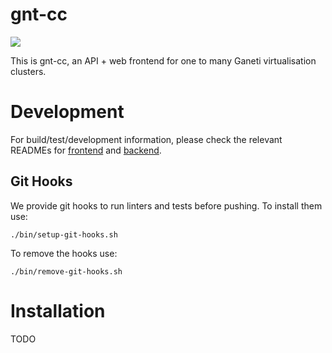# gnt-cc

![](https://github.com/sipgate/gnt-cc/workflows/Build/badge.svg)

This is gnt-cc, an API + web frontend for one to many Ganeti virtualisation clusters.

# Development

For build/test/development information, please check the relevant READMEs for [frontend](web/README.md) and [backend](api/README.md).

## Git Hooks

We provide git hooks to run linters and tests before pushing. To install them use:
```
./bin/setup-git-hooks.sh
```

To remove the hooks use:
```
./bin/remove-git-hooks.sh
```

# Installation

TODO
